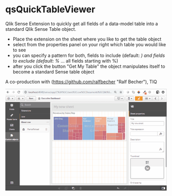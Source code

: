 # qsQuickTableViewer
Qlik Sense Extension to quickly get all fields of a data-model table into a standard Qlik Sense Table object.

* Place the extension on the sheet where you like to get the table object
* select from the properties panel on your right which table you would like to see
* you can specify a pattern for both, fields to include (default: *) and fields to exclude (default: %* ... all fields starting with %)
* after you click the button "Get My Table" the object manipulates itself to become a standard Sense table object

A co-production with (https://github.com/ralfbecher "Ralf Becher"), TIQ

![alt text](https://github.com/ChristofSchwarz/pics/raw/master/quicktableview.gif "Screenshot")

